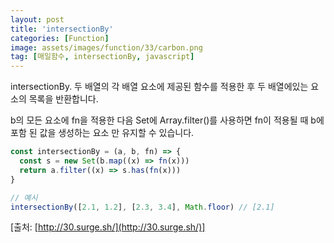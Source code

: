 ```yaml
---
layout: post
title: 'intersectionBy'
categories: [Function]
image: assets/images/function/33/carbon.png
tag: [매일함수, intersectionBy, javascript]
---
```


intersectionBy. 두 배열의 각 배열 요소에 제공된 함수를 적용한 후 두 배열에있는 요소의 목록을 반환합니다.

b의 모든 요소에 fn을 적용한 다음 Set에 Array.filter()를 사용하면 fn이 적용될 때 b에 포함 된 값을 생성하는 요소 만 유지할 수 있습니다.

```javascript
const intersectionBy = (a, b, fn) => {
  const s = new Set(b.map((x) => fn(x)))
  return a.filter((x) => s.has(fn(x)))
}

// 예시
intersectionBy([2.1, 1.2], [2.3, 3.4], Math.floor) // [2.1]
```

[출처: [http://30.surge.sh/](http://30.surge.sh/)]
